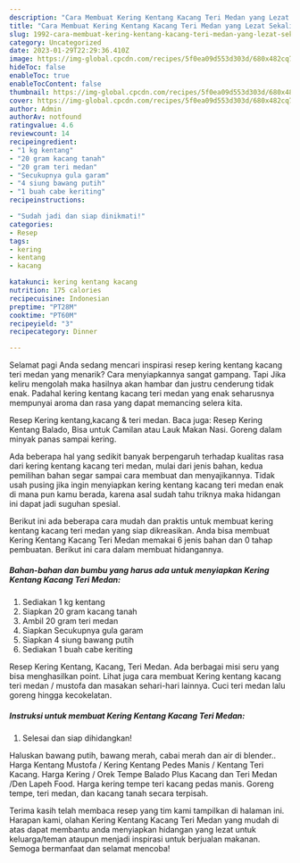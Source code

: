 ```yaml
---
description: "Cara Membuat Kering Kentang Kacang Teri Medan yang Lezat Sekali, Buat Buka Puasa Sempurna"
title: "Cara Membuat Kering Kentang Kacang Teri Medan yang Lezat Sekali, Buat Buka Puasa Sempurna"
slug: 1992-cara-membuat-kering-kentang-kacang-teri-medan-yang-lezat-sekali-buat-buka-puasa-sempurna
category: Uncategorized
date: 2023-01-29T22:29:36.410Z
image: https://img-global.cpcdn.com/recipes/5f0ea09d553d303d/680x482cq70/kering-kentang-kacang-teri-medan-foto-resep-utama.jpg
hideToc: false
enableToc: true
enableTocContent: false
thumbnail: https://img-global.cpcdn.com/recipes/5f0ea09d553d303d/680x482cq70/kering-kentang-kacang-teri-medan-foto-resep-utama.jpg
cover: https://img-global.cpcdn.com/recipes/5f0ea09d553d303d/680x482cq70/kering-kentang-kacang-teri-medan-foto-resep-utama.jpg
author: Admin
authorAv: notfound
ratingvalue: 4.6
reviewcount: 14
recipeingredient:
- "1 kg kentang"
- "20 gram kacang tanah"
- "20 gram teri medan"
- "Secukupnya gula garam"
- "4 siung bawang putih"
- "1 buah cabe keriting"
recipeinstructions:

- "Sudah jadi dan siap dinikmati!"
categories:
- Resep
tags:
- kering
- kentang
- kacang

katakunci: kering kentang kacang 
nutrition: 175 calories
recipecuisine: Indonesian
preptime: "PT28M"
cooktime: "PT60M"
recipeyield: "3"
recipecategory: Dinner

---
```



Selamat pagi Anda sedang mencari inspirasi resep kering kentang kacang teri medan yang menarik? Cara menyiapkannya sangat gampang. Tapi Jika keliru mengolah maka hasilnya akan hambar dan justru cenderung tidak enak. Padahal kering kentang kacang teri medan yang enak seharusnya mempunyai aroma dan rasa yang dapat memancing selera kita.


Resep Kering kentang,kacang &amp; teri medan. Baca juga: Resep Kering Kentang Balado, Bisa untuk Camilan atau Lauk Makan Nasi. Goreng dalam minyak panas sampai kering.

Ada beberapa hal yang sedikit banyak berpengaruh terhadap kualitas rasa dari kering kentang kacang teri medan, mulai dari jenis bahan, kedua pemilihan bahan segar sampai cara membuat dan menyajikannya. Tidak usah pusing jika ingin menyiapkan kering kentang kacang teri medan enak di mana pun kamu berada, karena asal sudah tahu triknya maka hidangan ini dapat jadi suguhan spesial.


Berikut ini ada beberapa cara mudah dan praktis untuk membuat kering kentang kacang teri medan yang siap dikreasikan. Anda bisa membuat Kering Kentang Kacang Teri Medan memakai 6 jenis bahan dan 0 tahap pembuatan. Berikut ini cara dalam membuat hidangannya.

<!--inarticleads1-->

##### Bahan-bahan dan bumbu yang harus ada untuk menyiapkan Kering Kentang Kacang Teri Medan:

1. Sediakan 1 kg kentang
1. Siapkan 20 gram kacang tanah
1. Ambil 20 gram teri medan
1. Siapkan Secukupnya gula garam
1. Siapkan 4 siung bawang putih
1. Sediakan 1 buah cabe keriting


Resep Kering Kentang, Kacang, Teri Medan. Ada berbagai misi seru yang bisa menghasilkan point. Lihat juga cara membuat Kering kentang kacang teri medan / mustofa dan masakan sehari-hari lainnya. Cuci teri medan lalu goreng hingga kecokelatan. 

<!--inarticleads2-->

##### Instruksi untuk membuat Kering Kentang Kacang Teri Medan:


1. Selesai dan siap dihidangkan!

Haluskan bawang putih, bawang merah, cabai merah dan air di blender.. Harga Kentang Mustofa / Kering Kentang Pedes Manis / Kentang Teri Kacang. Harga Kering / Orek Tempe Balado Plus Kacang dan Teri Medan /Den Lapeh Food. Harga kering tempe teri kacang pedas manis. Goreng tempe, teri medan, dan kacang tanah secara terpisah. 

Terima kasih telah membaca resep yang tim kami tampilkan di halaman ini. Harapan kami, olahan Kering Kentang Kacang Teri Medan yang mudah di atas dapat membantu anda menyiapkan hidangan yang lezat untuk keluarga/teman ataupun menjadi inspirasi untuk berjualan makanan. Semoga bermanfaat dan selamat mencoba!
